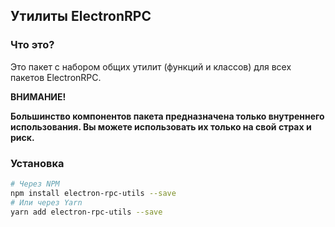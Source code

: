 ## Утилиты ElectronRPC

### Что это?

Это пакет с набором общих утилит (функций и классов) для всех пакетов ElectronRPC.

**ВНИМАНИЕ!**

**Большинство компонентов пакета предназначена только внутреннего использования. Вы можете использовать их только на свой страх и риск.**

### Установка

```bash
# Через NPM
npm install electron-rpc-utils --save
# Или через Yarn
yarn add electron-rpc-utils --save
```
